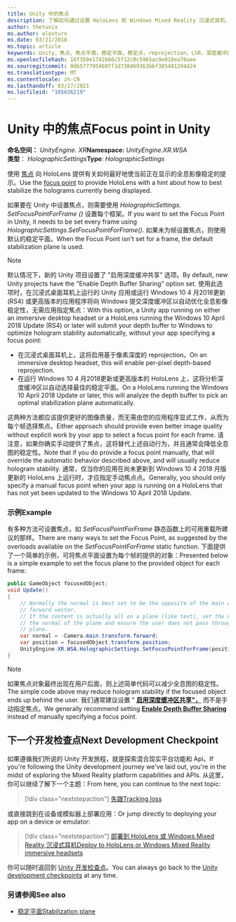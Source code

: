 ```yaml
---
title: Unity 中的焦点
description: 了解如何通过设置 HoloLens 和 Windows Mixed Reality 沉浸式耳机，手动优化 Unity 中的全息影像稳定性。
author: thetuvix
ms.author: alexturn
ms.date: 03/21/2018
ms.topic: article
keywords: Unity，焦点，焦点平面，稳定平面，稳定点，reprojection，LSR，深度缓冲区，混合现实耳机，windows mixed reality 耳机，虚拟现实耳机
ms.openlocfilehash: 16f359e1742b86c5f12c0c5965ac9e818ea76aee
ms.sourcegitcommit: 0db5777954697f1d738469363bbf385481204d24
ms.translationtype: MT
ms.contentlocale: zh-CN
ms.lasthandoff: 03/27/2021
ms.locfileid: "105636219"
---
```

# <a name="focus-point-in-unity"></a><span data-ttu-id="f4668-104">Unity 中的焦点</span><span class="sxs-lookup"><span data-stu-id="f4668-104">Focus point in Unity</span></span>

<span data-ttu-id="f4668-105">**命名空间：** *UnityEngine. XR*</span><span class="sxs-lookup"><span data-stu-id="f4668-105">**Namespace:** *UnityEngine.XR.WSA*</span></span><br>
<span data-ttu-id="f4668-106">**类型**： *HolographicSettings*</span><span class="sxs-lookup"><span data-stu-id="f4668-106">**Type**: *HolographicSettings*</span></span>

<span data-ttu-id="f4668-107">使用 [焦点](../platform-capabilities-and-apis/hologram-stability.md#reprojection) 向 HoloLens 提供有关如何最好地使当前正在显示的全息影像稳定的提示。</span><span class="sxs-lookup"><span data-stu-id="f4668-107">Use the [focus point](../platform-capabilities-and-apis/hologram-stability.md#reprojection) to provide HoloLens with a hint about how to best stabilize the holograms currently being displayed.</span></span>

<span data-ttu-id="f4668-108">如果要在 Unity 中设置焦点，则需要使用 *HolographicSettings. SetFocusPointForFrame ()* 设置每个框架。</span><span class="sxs-lookup"><span data-stu-id="f4668-108">If you want to set the Focus Point in Unity, it needs to be set every frame using *HolographicSettings.SetFocusPointForFrame()*.</span></span> <span data-ttu-id="f4668-109">如果未为帧设置焦点，则使用默认的稳定平面。</span><span class="sxs-lookup"><span data-stu-id="f4668-109">When the Focus Point isn't set for a frame, the default stabilization plane is used.</span></span>

> [!NOTE]
> <span data-ttu-id="f4668-110">默认情况下，新的 Unity 项目设置了 "启用深度缓冲共享" 选项。</span><span class="sxs-lookup"><span data-stu-id="f4668-110">By default, new Unity projects have the "Enable Depth Buffer Sharing" option set.</span></span>  <span data-ttu-id="f4668-111">使用此选项时，在沉浸式桌面耳机上运行的 Unity 应用或运行 Windows 10 4 月2018更新 (RS4) 或更高版本的应用程序将向 Windows 提交深度缓冲区以自动优化全息影像稳定性，无需应用指定焦点：</span><span class="sxs-lookup"><span data-stu-id="f4668-111">With this option, a Unity app running on either an immersive desktop headset or a HoloLens running the Windows 10 April 2018 Update (RS4) or later will submit your depth buffer to Windows to optimize hologram stability automatically, without your app specifying a focus point:</span></span>
> * <span data-ttu-id="f4668-112">在沉浸式桌面耳机上，这将启用基于像素深度的 reprojection。</span><span class="sxs-lookup"><span data-stu-id="f4668-112">On an immersive desktop headset, this will enable per-pixel depth-based reprojection.</span></span>
> * <span data-ttu-id="f4668-113">在运行 Windows 10 4 月2018更新或更高版本的 HoloLens 上，这将分析深度缓冲区以自动选择最佳的稳定平面。</span><span class="sxs-lookup"><span data-stu-id="f4668-113">On a HoloLens running the Windows 10 April 2018 Update or later, this will analyze the depth buffer to pick an optimal stabilization plane automatically.</span></span>
>
> <span data-ttu-id="f4668-114">这两种方法都应该提供更好的图像质量，而无需由您的应用程序显式工作，从而为每个帧选择焦点。</span><span class="sxs-lookup"><span data-stu-id="f4668-114">Either approach should provide even better image quality without explicit work by your app to select a focus point for each frame.</span></span>  <span data-ttu-id="f4668-115">请注意，如果你确实手动提供了焦点，这将替代上述自动行为，并且通常会降低全息图的稳定性。</span><span class="sxs-lookup"><span data-stu-id="f4668-115">Note that if you do provide a focus point manually, that will override the automatic behavior described above, and will usually reduce hologram stability.</span></span>  <span data-ttu-id="f4668-116">通常，仅当你的应用在尚未更新到 Windows 10 4 2018 月版更新的 HoloLens 上运行时，才应指定手动焦点点。</span><span class="sxs-lookup"><span data-stu-id="f4668-116">Generally, you should only specify a manual focus point when your app is running on a HoloLens that has not yet been updated to the Windows 10 April 2018 Update.</span></span>

### <a name="example"></a><span data-ttu-id="f4668-117">示例</span><span class="sxs-lookup"><span data-stu-id="f4668-117">Example</span></span>

<span data-ttu-id="f4668-118">有多种方法可设置焦点，如 *SetFocusPointForFrame* 静态函数上的可用重载所建议的那样。</span><span class="sxs-lookup"><span data-stu-id="f4668-118">There are many ways to set the Focus Point, as suggested by the overloads available on the *SetFocusPointForFrame* static function.</span></span> <span data-ttu-id="f4668-119">下面提供了一个简单的示例，可将焦点平面设置为每个帧的提供的对象：</span><span class="sxs-lookup"><span data-stu-id="f4668-119">Presented below is a simple example to set the focus plane to the provided object for each frame:</span></span>

```cs
public GameObject focusedObject;
void Update()
{
    // Normally the normal is best set to be the opposite of the main camera's
    // forward vector.
    // If the content is actually all on a plane (like text), set the normal to
    // the normal of the plane and ensure the user does not pass through the
    // plane.
    var normal = -Camera.main.transform.forward;     
    var position = focusedObject.transform.position;
    UnityEngine.XR.WSA.HolographicSettings.SetFocusPointForFrame(position, normal);
}
```

> [!NOTE]
> <span data-ttu-id="f4668-120">如果焦点对象最终出现在用户后面，则上述简单代码可以减少全息图的稳定性。</span><span class="sxs-lookup"><span data-stu-id="f4668-120">The simple code above may reduce hologram stability if the focused object ends up behind the user.</span></span> <span data-ttu-id="f4668-121">我们通常建议设置 " **[启用深度缓冲区共享"，](camera-in-unity.md#sharing-depth-buffers)** 而不是手动指定焦点。</span><span class="sxs-lookup"><span data-stu-id="f4668-121">We generally recommend setting **[Enable Depth Buffer Sharing](camera-in-unity.md#sharing-depth-buffers)** instead of manually specifying a focus point.</span></span>

## <a name="next-development-checkpoint"></a><span data-ttu-id="f4668-122">下一个开发检查点</span><span class="sxs-lookup"><span data-stu-id="f4668-122">Next Development Checkpoint</span></span>

<span data-ttu-id="f4668-123">如果遵循我们所说的 Unity 开发旅程，就是探索混合现实平台功能和 Api。</span><span class="sxs-lookup"><span data-stu-id="f4668-123">If you're following the Unity development journey we've laid out, you're in the midst of exploring the Mixed Reality platform capabilities and APIs.</span></span> <span data-ttu-id="f4668-124">从这里，你可以继续了解下一个主题：</span><span class="sxs-lookup"><span data-stu-id="f4668-124">From here, you can continue to the next topic:</span></span>

> [!div class="nextstepaction"]
> [<span data-ttu-id="f4668-125">失跟</span><span class="sxs-lookup"><span data-stu-id="f4668-125">Tracking loss</span></span>](tracking-loss-in-unity.md)

<span data-ttu-id="f4668-126">或直接跳到在设备或模拟器上部署应用：</span><span class="sxs-lookup"><span data-stu-id="f4668-126">Or jump directly to deploying your app on a device or emulator:</span></span>

> [!div class="nextstepaction"]
> [<span data-ttu-id="f4668-127">部署到 HoloLens 或 Windows Mixed Reality 沉浸式耳机</span><span class="sxs-lookup"><span data-stu-id="f4668-127">Deploy to HoloLens or Windows Mixed Reality immersive headsets</span></span>](../platform-capabilities-and-apis/using-visual-studio.md)

<span data-ttu-id="f4668-128">你可以随时返回到 [Unity 开发检查点](unity-development-overview.md#3-advanced-features)。</span><span class="sxs-lookup"><span data-stu-id="f4668-128">You can always go back to the [Unity development checkpoints](unity-development-overview.md#3-advanced-features) at any time.</span></span>

### <a name="see-also"></a><span data-ttu-id="f4668-129">另请参阅</span><span class="sxs-lookup"><span data-stu-id="f4668-129">See also</span></span>

* [<span data-ttu-id="f4668-130">稳定平面</span><span class="sxs-lookup"><span data-stu-id="f4668-130">Stabilization plane</span></span>](../platform-capabilities-and-apis/hologram-stability.md#reprojection)
